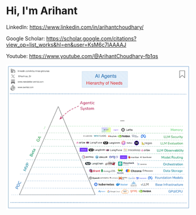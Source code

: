 # Hi, I'm Arihant

LinkedIn: [https://www.linkedin.com/in/arihantchoudhary/ ](url)

Google Scholar: [https://scholar.google.com/citations?view_op=list_works&hl=en&user=KsM6c7IAAAAJ ](url)

Youtube: [https://www.youtube.com/@ArihantChoudhary-fb1qs ](url)


![Loading animation](./1744795179085.gif)

